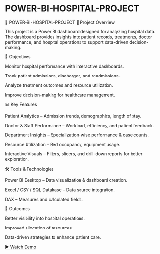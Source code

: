 # POWER-BI-HOSPITAL-PROJECT

🏥 POWER-BI-HOSPITAL-PROJECT
📌 Project Overview

This project is a Power BI dashboard designed for analyzing hospital data. The dashboard provides insights into patient records, treatments, doctor performance, and hospital operations to support data-driven decision-making.

🎯 Objectives

Monitor hospital performance with interactive dashboards.

Track patient admissions, discharges, and readmissions.

Analyze treatment outcomes and resource utilization.

Improve decision-making for healthcare management.

📊 Key Features

Patient Analytics – Admission trends, demographics, length of stay.

Doctor & Staff Performance – Workload, efficiency, and patient feedback.

Department Insights – Specialization-wise performance & case counts.

Resource Utilization – Bed occupancy, equipment usage.

Interactive Visuals – Filters, slicers, and drill-down reports for better exploration.

🛠️ Tools & Technologies

Power BI Desktop – Data visualization & dashboard creation.

Excel / CSV / SQL Database – Data source integration.

DAX – Measures and calculated fields.

🚀 Outcomes

Better visibility into hospital operations.

Improved allocation of resources.

Data-driven strategies to enhance patient care.

[▶️ Watch Demo](https://youtu.be/0r-Zml5F9Ig)




